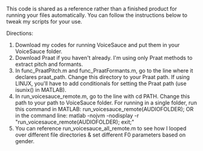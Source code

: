 This code is shared as a reference rather than a finished product for running your files automatically. You can follow the instructions below to tweak my scripts for your use.

Directions:
1. Download my codes for running VoiceSauce and put them in your VoiceSauce folder.
2. Download Praat if you haven't already. I'm using only Praat methods to extract pitch and formants.
3. In func_PraatPitch.m and func_PraatFormants.m, go to the line where it declares praat_path. Change this directory to your Praat path.
  If using LINUX, you'll have to add conditionals for setting the Praat path (use isunix() in MATLAB). 
5. In run_voicesauce_remote.m, go to the line with cd PATH. Change this path to your path to VoiceSauce folder.
  For running in a single folder, run this command in MATLAB: run_voicesauce_remote(AUDIOFOLDER);
    OR in the command line: matlab -nojvm -nodisplay -r "run_voicesauce_remote(AUDIOFOLDER); exit;"
6. You can reference run_voicesauce_all_remote.m to see how I looped over different file directories & set different F0 parameters based on gender.
